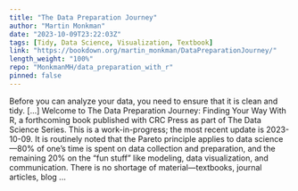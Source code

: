 ```yaml
---
title: "The Data Preparation Journey"
author: "Martin Monkman"
date: "2023-10-09T23:22:03Z"
tags: [Tidy, Data Science, Visualization, Textbook]
link: "https://bookdown.org/martin_monkman/DataPreparationJourney/"
length_weight: "100%"
repo: "MonkmanMH/data_preparation_with_r"
pinned: false
---
```


Before you can analyze your data, you need to ensure that it is clean and tidy. [...] Welcome to The Data Preparation Journey: Finding Your Way With R, a forthcoming book published with CRC Press as part of The Data Science Series. This is a work-in-progress; the most recent update is 2023-10-09. It is routinely noted that the Pareto principle applies to data science—80% of one’s time is spent on data collection and preparation, and the remaining 20% on the “fun stuff” like modeling, data visualization, and communication. There is no shortage of material—textbooks, journal articles, blog ...
